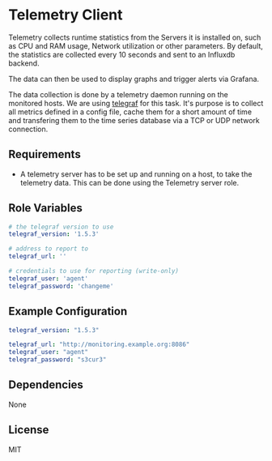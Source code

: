 Telemetry Client
================

Telemetry collects runtime statistics from the Servers it is installed on, such
as CPU and RAM usage, Network utilization or other parameters. By default, the
statistics are collected every 10 seconds and sent to an Influxdb backend.

The data can then be used to display graphs and trigger alerts via Grafana.


The data collection is done by a telemetry daemon running on the monitored
hosts. We are using [telegraf](https://github.com/influxdata/telegraf) for this
task. It's purpose is to collect all metrics defined in a config file, cache
them for a short amount of time and transfering them to the time series database
via a TCP or UDP network connection.

Requirements
------------

* A telemetry server has to be set up and running on a host, to take the
  telemetry data. This can be done using the Telemetry server role.

Role Variables
--------------

```yml
# the telegraf version to use
telegraf_version: '1.5.3'

# address to report to
telegraf_url: ''

# credentials to use for reporting (write-only)
telegraf_user: 'agent'
telegraf_password: 'changeme'
```

Example Configuration
---------------------

```yml
telegraf_version: "1.5.3"

telegraf_url: "http://monitoring.example.org:8086"
telegraf_user: "agent"
telegraf_password: "s3cur3"
```

Dependencies
------------

None


License
-------

MIT
